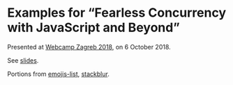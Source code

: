 # Examples for “Fearless Concurrency with JavaScript and Beyond”

Presented at [Webcamp Zagreb 2018](https://2018.webcampzg.org), on 6 October 2018.

See [slides](https://speakerdeck.com/evadne/fearless-concurrency-with-javascript-and-beyond).

Portions from [emojis-list](https://www.npmjs.com/package/emojis-list), [stackblur](https://www.npmjs.com/package/stackblur).
